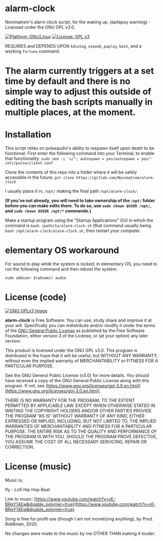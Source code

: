 # alarm-clock
Novimatrem's alarm clock script, for the waking up. (epilepsy warning) - Licensed under the GNU GPL v3.0.

[![Platform: GNU/Linux](https://img.shields.io/badge/platform-GNU/Linux-blue.svg)](www.kernel.org/linux.html) [![License: GPL v3](https://img.shields.io/badge/License-GPLv3-blue.svg)](https://www.gnu.org/licenses/gpl-3.0)

REQUIRES and DEPENDS UPON ``kdialog``, ``espeak``, ``paplay``, ``bash``, and a working ``fortune`` command.

# The alarm currently triggers at a set time by default and there is no simple way to adjust this outside of editing the bash scripts manually in multiple places, at the moment.

# Installation
This script relies on pulseaudio's ability to respawn itself upon death to be functional. First enter the following command into your Terminal, to enable that functionality.
```sudo sed -i 's/^; autospawn = yes/autospawn = yes/' /etc/pulse/client.conf```

Clone the contents of this repo into a folder where it will be safely accessible in the future; ``git clone https://gitlab.com/Novimatrem/alarm-clock``

I usually place it in; ``/opt/`` making the final path ``/opt/alarm-clock/``. 

**(If you've not already, you will need to take ownership of the ``/opt/`` folder before you can make edits there. To do so, use ``sudo chown $USER /opt/``, and ``sudo chown $USER /opt/*`` commands.)** 

Make a startup program using the "Startup Applications" GUI in which the command is ``bash /path/to/alarm-clock.sh`` (that command usually being ``bash /opt/alarm-clock/alarm-clock.sh``, then restart your computer.

# elementary OS workaround
For sound to play while the system is locked, in elementary OS, you need to run the following command and then reboot the system.

``sudo adduser $(whoami) audio``

# License (code)
[![GNU GPLv3 Image](https://www.gnu.org/graphics/gplv3-127x51.png)](http://www.gnu.org/licenses/gpl-3.0.en.html)  

**alarm-clock** is Free Software: You can use, study share and improve it at your
will. Specifically you can redistribute and/or modify it under the terms of the
[GNU General Public License](https://www.gnu.org/licenses/gpl.html) as
published by the Free Software Foundation, either version 3 of the License, or
(at your option) any later version.

This product is licensed under the GNU GPL v3.0.
This program is distributed in the hope that it will be useful, 
but WITHOUT ANY WARRANTY; without even the implied warranty of 
MERCHANTABILITY or FITNESS FOR A PARTICULAR PURPOSE. 

See the GNU General Public License (v3.0) for more details. 
You should have received a copy of the GNU General Public License along with
this program.  If not, see [https://www.gnu.org/licenses/gpl-3.0.en.html](https://www.gnu.org/licenses/gpl-3.0.en.html). 

THERE IS NO WARRANTY FOR THE PROGRAM, TO THE EXTENT PERMITTED BY
APPLICABLE LAW. EXCEPT WHEN OTHERWISE STATED IN WRITING THE COPYRIGHT HOLDERS
AND/OR OTHER PARTIES PROVIDE THE PROGRAM “AS IS” WITHOUT WARRANTY OF ANY KIND,
EITHER EXPRESSED OR IMPLIED, INCLUDING, BUT NOT LIMITED TO, THE IMPLIED
WARRANTIES OF MERCHANTABILITY AND FITNESS FOR A PARTICULAR PURPOSE. THE ENTIRE 
RISK AS TO THE QUALITY AND PERFORMANCE OF THE PROGRAM IS WITH YOU. SHOULD THE
PROGRAM PROVE DEFECTIVE, YOU ASSUME THE COST OF ALL NECESSARY SERVICING,
REPAIR OR CORRECTION. 


# License (music)

Music is;

fly - Lofi Hip Hop Beat

Link to music: [https://www.youtube.com/watch?v=vE-BRqY14Ew&disable_polymer=true](https://www.youtube.com/watch?v=vE-BRqY14Ew&disable_polymer=true)

Song is free for profit use (though I am not monetizing anything), by Prod. Riddiman, 2020.

No changes were made to the music by me OTHER THAN making it louder.

